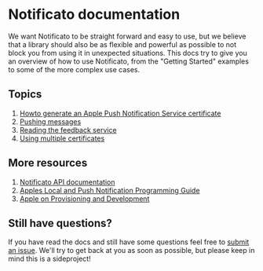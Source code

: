 # Notificato documentation
We want Notificato to be straight forward and easy to use, but we believe that a library should also be as flexible and powerful as possible to not block you from using it in unexpected situations. This docs try to give you an overview of how to use Notificato, from the "Getting Started" examples to some of the more complex use cases.

## Topics

1. [Howto generate an Apple Push Notification Service certificate](certificate.md)
2. [Pushing messages](push.md)
3. [Reading the feedback service](feedback.md)
4. [Using multiple certificates](multiple-certs.md)

## More resources

1. [Notificato API documentation](http://mac-cain13.github.com/notificato/master/)
2. [Apples Local and Push Notification Programming Guide](http://developer.apple.com/library/ios/#documentation/NetworkingInternet/Conceptual/RemoteNotificationsPG/ApplePushService/ApplePushService.html#//apple_ref/doc/uid/TP40008194-CH100-SW9)
3. [Apple on Provisioning and Development](http://developer.apple.com/library/ios/#documentation/NetworkingInternet/Conceptual/RemoteNotificationsPG/ProvisioningDevelopment/ProvisioningDevelopment.html#//apple_ref/doc/uid/TP40008194-CH104-SW1)

## Still have questions?
If you have read the docs and still have some questions feel free to [submit an issue](https://github.com/mac-cain13/notificato/issues/new). We'll try to get back at you as soon as possible, but please keep in mind this is a sideproject!

